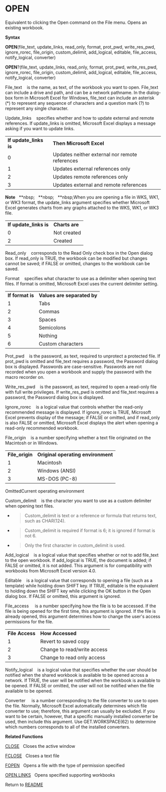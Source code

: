 # OPEN

Equivalent to clicking the Open command on the File menu. Opens an
existing workbook.

**Syntax**

**OPEN**(file\_text, update\_links, read\_only, format, prot\_pwd,
write\_res\_pwd, ignore\_rorec, file\_origin, custom\_delimit,
add\_logical, editable, file\_access, notify\_logical, converter)

**OPEN**?(file\_text, update\_links, read\_only, format, prot\_pwd,
write\_res\_pwd, ignore\_rorec, file\_origin, custom\_delimit,
add\_logical, editable, file\_access, notify\_logical, converter)

File\_text&nbsp;&nbsp;&nbsp;&nbsp;is the name, as text, of the workbook
you want to open. File\_text can include a drive and path, and can be a
network pathname. In the dialog-box form in Microsoft Excel for Windows,
file\_text can include an asterisk (\*) to represent any sequence of
characters and a question mark (?) to represent any single character.

Update\_links&nbsp;&nbsp;&nbsp;&nbsp;specifies whether and how to update
external and remote references. If update\_links is omitted, Microsoft
Excel displays a message asking if you want to update links.

|                         |                                                |
| ----------------------- | ---------------------------------------------- |
| **If update\_links is** | **Then Microsoft Excel**                       |
| 0                       | Updates neither external nor remote references |
| 1                       | Updates external references only               |
| 2                       | Updates remote references only                 |
| 3                       | Updates external and remote references         |

**Note**&nbsp;&nbsp;&nbsp;**nbsp;&nbsp;&nbsp;&nbsp;**nbsp;&nbsp;&nbsp;&nbsp;**nbsp;When you are opening a file in WKS, WK1, or
WK3 format, the update\_links argument specifies whether Microsoft Excel
generates charts from any graphs attached to the WKS, WK1, or WK3 file.

|                         |                |
| ----------------------- | -------------- |
| **If update\_links is** | **Charts are** |
| 0                       | Not created    |
| 2                       | Created        |

Read\_only&nbsp;&nbsp;&nbsp;&nbsp;corresponds to the Read Only check box
in the Open dialog box. If read\_only is TRUE, the workbook can be
modified but changes cannot be saved; if FALSE or omitted, changes to
the workbook can be saved.

Format&nbsp;&nbsp;&nbsp;&nbsp;specifies what character to use as a
delimiter when opening text files. If format is omitted, Microsoft Excel
uses the current delimiter setting.

|                  |                             |
| ---------------- | --------------------------- |
| **If format is** | **Values are separated by** |
| 1                | Tabs                        |
| 2                | Commas                      |
| 3                | Spaces                      |
| 4                | Semicolons                  |
| 5                | Nothing                     |
| 6                | Custom characters           |

Prot\_pwd&nbsp;&nbsp;&nbsp;&nbsp;is the password, as text, required to
unprotect a protected file. If prot\_pwd is omitted and file\_text
requires a password, the Password dialog box is displayed. Passwords are
case-sensitive. Passwords are not recorded when you open a workbook and
supply the password with the macro recorder on.

Write\_res\_pwd&nbsp;&nbsp;&nbsp;&nbsp;is the password, as text,
required to open a read-only file with full write privileges. If
write\_res\_pwd is omitted and file\_text requires a password, the
Password dialog box is displayed.

Ignore\_rorec&nbsp;&nbsp;&nbsp;&nbsp;is a logical value that controls
whether the read-only recommended message is displayed. If ignore\_rorec
is TRUE, Microsoft Excel prevents display of the message; if FALSE or
omitted, and if read\_only is also FALSE or omitted, Microsoft Excel
displays the alert when opening a read-only recommended workbook.

File\_origin&nbsp;&nbsp;&nbsp;&nbsp;is a number specifying whether a
text file originated on the Macintosh or in Windows.

|                  |                                    |
| ---------------- | ---------------------------------- |
| **File\_origin** | **Original operating environment** |
| 1                | Macintosh                          |
| 2                | Windows (ANSI)                     |
| 3                | MS-DOS (PC-8)                      |

OmittedCurrent operating environment

Custom\_delimit&nbsp;&nbsp;&nbsp;&nbsp;is the character you want to use
as a custom delimiter when opening text files.

  - > Custom\_delimit is text or a reference or formula that returns
    > text, such as CHAR(124).

  - > Custom\_delimit is required if format is 6; it is ignored if
    > format is not 6.

  - > Only the first character in custom\_delimit is used.

Add\_logical&nbsp;&nbsp;&nbsp;&nbsp;is a logical value that specifies
whether or not to add file\_text to the open workbook. If add\_logical
is TRUE, the document is added; if FALSE or omitted, it is not added.
This argument is for compatibility with workbooks from Microsoft Excel
version 4.0.

Editable&nbsp;&nbsp;&nbsp;&nbsp;is a logical value that corresponds to
opening a file (such as a template) while holding down SHIFT key. If
TRUE, editable is the equivalent to holding down the SHIFT key while
clicking the OK button in the Open dialog box. If FALSE or omitted, this
argument is ignored.

File\_access&nbsp;&nbsp;&nbsp;&nbsp; is a number specifying how the file
is to be accessed. If the file is being opened for the first time, this
argument is ignored. If the file is already opened, this argument
determines how to change the user's access permissions for the file.

|                 |                             |
| --------------- | --------------------------- |
| **File Access** | **How Accessed**            |
| 1               | Revert to saved copy        |
| 2               | Change to read/write access |
| 3               | Change to read only access  |

Notify\_logical&nbsp;&nbsp;&nbsp;&nbsp;is a logical value that specifies
whether the user should be notified when the shared workbook is
available to be opened across a network. If TRUE, the user will be
notified when the workbook is available to be opened. If FALSE or
omitted, the user will not be notified when the file available to be
opened.

Converter&nbsp;&nbsp;&nbsp;&nbsp; is a number corresponding to the file
converter to use to open the file. Normally, Microsoft Excel
automatically determines which file converter to use; therefore, this
argument can usually be excluded. If you want to be certain, however,
that a specific manually installed converter be used, then include this
argument. Use GET.WORKSPACE(62) to determine which numbers corresponds
to all of the installed converters.

**Related Functions**

[CLOSE](CLOSE.md)&nbsp;&nbsp;&nbsp;Closes the active window

[FCLOSE](FCLOSE.md)&nbsp;&nbsp;&nbsp;Closes a text file

[FOPEN](FOPEN.md)&nbsp;&nbsp;&nbsp;Opens a file with the type of permission
specified

[OPEN.LINKS](OPEN.LINKS.md)&nbsp;&nbsp;&nbsp;Opens specified supporting workbooks



Return to [README](README.md)

